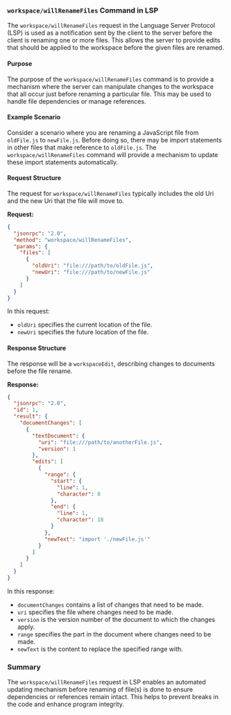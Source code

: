 ### `workspace/willRenameFiles` Command in LSP

The `workspace/willRenameFiles` request in the Language Server Protocol (LSP) is used as a notification sent by the client to the server before the client is renaming one or more files. This allows the server to provide edits that should be applied to the workspace before the given files are renamed.

#### Purpose

The purpose of the `workspace/willRenameFiles` command is to provide a mechanism where the server can manipulate changes to the workspace that all occur just before renaming a particular file. This may be used to handle file dependencies or manage references.

#### Example Scenario

Consider a scenario where you are renaming a JavaScript file from `oldFile.js` to `newFile.js`. Before doing so, there may be import statements in other files that make reference to `oldFile.js`. The `workspace/willRenameFiles` command will provide a mechanism to update these import statements automatically.

#### Request Structure

The request for `workspace/willRenameFiles` typically includes the old Uri and the new Uri that the file will move to.

**Request:**

```json
{
  "jsonrpc": "2.0",
  "method": "workspace/willRenameFiles",
  "params": {
    "files": [
      {
        "oldUri": "file:///path/to/oldFile.js",
        "newUri": "file:///path/to/newFile.js"
      }
    ]
  }
}
```

In this request:
- `oldUri` specifies the current location of the file.
- `newUri` specifies the future location of the file.

#### Response Structure

The response will be a `workspaceEdit`, describing changes to documents before the file rename.

**Response:**
```json
{
  "jsonrpc": "2.0",
  "id": 1,
  "result": {
    "documentChanges": [
      {
        "textDocument": {
          "uri": "file:///path/to/anotherFile.js",
          "version": 1
        },
        "edits": [
          {
            "range": {
              "start": {
                "line": 1,
                "character": 0
              },
              "end": {
                "line": 1,
                "character": 18
              }
            },
            "newText": "import './newFile.js'"
          }
        ]
      }
    ]
  }
}
```

In this response:
- `documentChanges` contains a list of changes that need to be made.
- `uri` specifies the file where changes need to be made.
- `version` is the version number of the document to which the changes apply.
- `range` specifies the part in the document where changes need to be made.
- `newText` is the content to replace the specified range with.

### Summary

The `workspace/willRenameFiles` request in LSP enables an automated updating mechanism before renaming of file(s) is done to ensure dependencies or references remain intact. This helps to prevent breaks in the code and enhance program integrity.